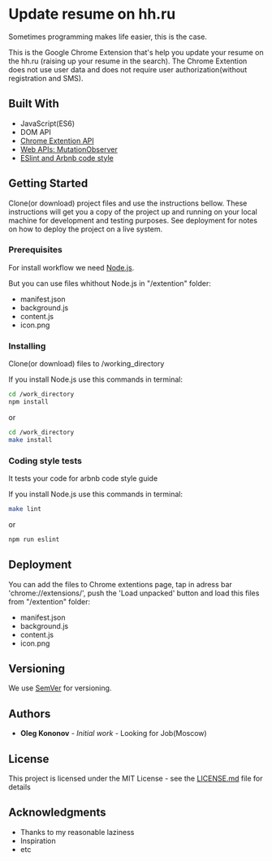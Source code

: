 # Update resume on hh.ru

Sometimes programming makes life easier, this is the case.

This is the Google Chrome Extension that's help you update your resume on the hh.ru (raising up your resume in the search).
The Chrome Extention does not use user data and does not require user authorization(without registration and SMS).

## Built With

* JavaScript(ES6)
* DOM API
* [Chrome Extention API](https://developer.chrome.com/extensions/api_index)
* [Web APIs: MutationObserver](https://developer.mozilla.org/en-US/docs/Web/API/MutationObserver)
* [ESlint and Arbnb code style](https://github.com/airbnb/javascript)

## Getting Started

Clone(or download) project files and use the instructions bellow.
These instructions will get you a copy of the project up and running on your local machine for development and testing purposes. See deployment for notes on how to deploy the project on a live system.

### Prerequisites

For install workflow we need [Node.js](https://nodejs.org/en/).

But you can use files whithout Node.js in "/extention" folder:
- manifest.json
- background.js
- content.js
- icon.png

### Installing

Clone(or download) files to /working_directory

If you install Node.js use this commands in terminal: 
```bash
cd /work_directory
npm install
```
or
```bash
cd /work_directory
make install
```

### Coding style tests

It tests your code for arbnb code style guide

If you install Node.js use this commands in terminal:
```bash
make lint
```
or

```bash
npm run eslint
```

## Deployment

You can add the files to Chrome extentions page,
tap in adress bar 'chrome://extensions/',
push the 'Load unpacked' button and load this files from "/extention" folder:
- manifest.json
- background.js
- content.js
- icon.png

## Versioning

We use [SemVer](http://semver.org/) for versioning.

## Authors

* **Oleg Kononov** - *Initial work* - Looking for Job(Moscow)

## License

This project is licensed under the MIT License - see the [LICENSE.md](LICENSE.md) file for details

## Acknowledgments

* Thanks to my reasonable laziness
* Inspiration
* etc

